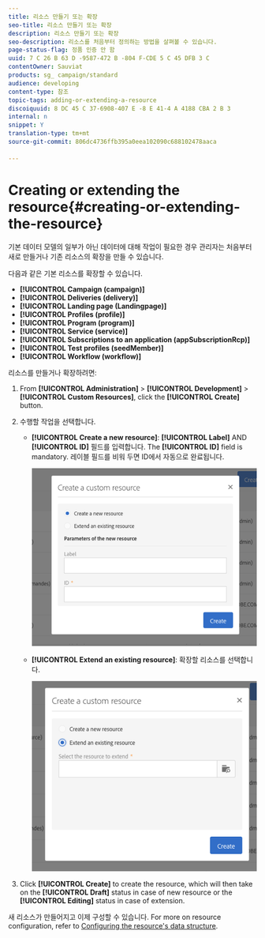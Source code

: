 ```yaml
---
title: 리소스 만들기 또는 확장
seo-title: 리소스 만들기 또는 확장
description: 리소스 만들기 또는 확장
seo-description: 리소스를 처음부터 정의하는 방법을 살펴볼 수 있습니다.
page-status-flag: 정품 인증 안 함
uuid: 7 C 26 B 63 D -9587-472 B -804 F-CDE 5 C 45 DFB 3 C
contentOwner: Sauviat
products: sg_ campaign/standard
audience: developing
content-type: 참조
topic-tags: adding-or-extending-a-resource
discoiquuid: 8 DC 45 C 37-6908-407 E -8 E 41-4 A 4188 CBA 2 B 3
internal: n
snippet: Y
translation-type: tm+mt
source-git-commit: 806dc4736ffb395a0eea102090c688102478aaca

---
```



# Creating or extending the resource{#creating-or-extending-the-resource}

기본 데이터 모델의 일부가 아닌 데이터에 대해 작업이 필요한 경우 관리자는 처음부터 새로 만들거나 기존 리소스의 확장을 만들 수 있습니다.

다음과 같은 기본 리소스를 확장할 수 있습니다.

* **[!UICONTROL Campaign (campaign)]**
* **[!UICONTROL Deliveries (delivery)]**
* **[!UICONTROL Landing page (Landingpage)]**
* **[!UICONTROL Profiles (profile)]**
* **[!UICONTROL Program (program)]**
* **[!UICONTROL Service (service)]**
* **[!UICONTROL Subscriptions to an application (appSubscriptionRcp)]**
* **[!UICONTROL Test profiles (seedMember)]**
* **[!UICONTROL Workflow (workflow)]**

리소스를 만들거나 확장하려면:

1. From **[!UICONTROL Administration]** &gt; **[!UICONTROL Development]** &gt; **[!UICONTROL Custom Resources]**, click the **[!UICONTROL Create]** button.
1. 수행할 작업을 선택합니다.

   * **[!UICONTROL Create a new resource]**: **[!UICONTROL Label]** AND **[!UICONTROL ID]** 필드를 입력합니다. The **[!UICONTROL ID]** field is mandatory. 레이블 필드를 비워 두면 ID에서 자동으로 완료됩니다.

      ![](assets/schema_extension_2.png)

   * **[!UICONTROL Extend an existing resource]**: 확장할 리소스를 선택합니다.

      ![](assets/schema_extension_10.png)

1. Click **[!UICONTROL Create]** to create the resource, which will then take on the **[!UICONTROL Draft]** status in case of new resource or the **[!UICONTROL Editing]** status in case of extension.

새 리소스가 만들어지고 이제 구성할 수 있습니다. For more on resource configuration, refer to [Configuring the resource's data structure](../../developing/using/configuring-the-resource-s-data-structure.md).
